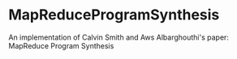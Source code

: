 # MapReduceProgramSynthesis
An implementation of Calvin Smith and Aws Albarghouthi's paper: MapReduce Program Synthesis